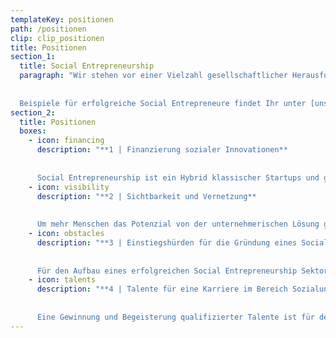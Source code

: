 ```yaml
---
templateKey: positionen
path: /positionen
clip: clip_positionen
title: Positionen
section_1:
  title: Social Entrepreneurship
  paragraph: "Wir stehen vor einer Vielzahl gesellschaftlicher Herausforderungen. Klimawandel, Kinder- und Altersarmut, Reformstau im Bildungssystem, Integration Geflüchteter oder demografischer Wandel sind nur einige Beispiele. Statt diesen Herausforderungen nachhaltig an deren Kernursache zu begegnen, wird oft den Symptomen mit Werkzeugen aus dem vergangen Jahrhundert begegnet. So werden Potenziale verschenkt und selten grundlegende gesellschaftliche Verbesserungen herbeigeführt. Bei all den gesellschaftlichen Herausforderungen unserer Zeit muss hier ein anderer Anspruch bestehen. Eins wird deutlich. **Wir benötigen ein Umdenken!** Social Entrepreneure (Sozialunternehmer\\*innen) bringen genau diesen Anspruch mit und gehen unsere gesellschaftlichen Herausforderungen mit innovativen und zukunftsgerichteten Lösungen ganzheitlich an. In Deutschland gibt es bereits eine Vielzahl an Sozialunternehmer\\*innen der neuen Generation. Sie nutzen unternehmerische und zeitgemäße Instrumente und stellen dabei die gesellschaftliche vor die finanzielle Rendite.
  
  
  Beispiele für erfolgreiche Social Entrepreneure findet Ihr unter [unseren Mitgliedern](/netzwerk)."
section_2: 
  title: Positionen
  boxes:
    - icon: financing
      description: "**1 | Finanzierung sozialer Innovationen**
    
    
      Social Entrepreneurship ist ein Hybrid klassischer Startups und gemeinnütziger Organisationen. Öffentliche Finanzierungsinstrumente fokussieren sich meist auf eine der beiden Möglichkeiten. Um soziale Innovationen voranzubringen, sollten die erfolgreichen Programme der klassischen Gründungs- und Innovationsfinanzierung ausgeweitet werden und/oder eigene Finanzierungsinstrumente aufgebaut werden. Wichtig ist die Integration der sozialunternehmerischen Interessenvertretung für einen praxisnahen Aufbau der Finanzierungsinstrumente."
    - icon: visibility
      description: "**2 | Sichtbarkeit und Vernetzung**
    
    
      Um mehr Menschen das Potenzial von der unternehmerischen Lösung gesellschaftlicher Herausforderungen aufzuzeigen, ist es wichtig, mehr Sichtbarkeit und Vernetzungsmöglichkeiten für den jungen Sektor zu schaffen."
    - icon: obstacles
      description: "**3 | Einstiegshürden für die Gründung eines Social Startups abbauen**
    
    
      Für den Aufbau eines erfolgreichen Social Entrepreneurship Sektor ist die Ermöglichung von Neugründungen maßgeblich."
    - icon: talents
      description: "**4 | Talente für eine Karriere im Bereich Sozialunternehmertum begeistern**
    
    
      Eine Gewinnung und Begeisterung qualifizierter Talente ist für den Ausbau von Social Entrepreneurship in Deutschland nötig." 
---
```

